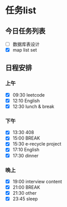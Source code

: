 # 任务list
## 今日任务列表
- [ ] 数据库表设计
- [x] map list set
## 日程安排
### 上午
- [x] 09:30 leetcode
- [x] 12:10 English
- [x] 12:30 lunch & break
### 下午
- [x] 13:30 408
- [x] 15:00 BREAK
- [x] 15:30 e-recycle project
- [x] 17:10 English
- [x] 17:30 dinner
### 晚上
- [x] 19:00 interview content
- [x] 21:00 BREAK
- [x] 21:30 other
- [x] 23:45 sleep